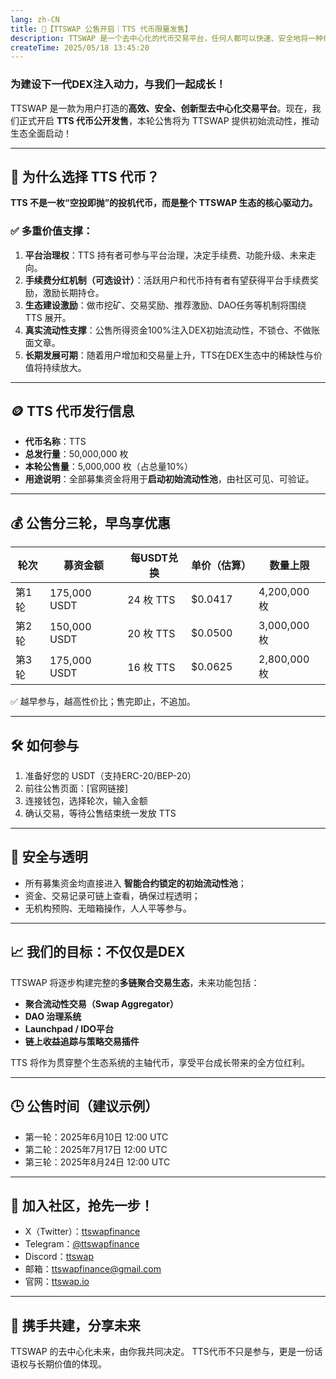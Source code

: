 ```yaml
---
lang: zh-CN
title: 🚀【TTSWAP 公售开启｜TTS 代币限量发售】
description: TTSWAP 是一个去中心化的代币交易平台，任何人都可以快速、安全地将一种代币兑换为另一种，无需依赖中心化交易所。
createTime: 2025/05/18 13:45:20
---
```


<ShareButtonZh/>



### 为建设下一代DEX注入动力，与我们一起成长！

TTSWAP 是一款为用户打造的**高效、安全、创新型去中心化交易平台**。现在，我们正式开启 **TTS 代币公开发售**，本轮公售将为 TTSWAP 提供初始流动性，推动生态全面启动！

---

## 💎 为什么选择 TTS 代币？

**TTS 不是一枚“空投即抛”的投机代币，而是整个 TTSWAP 生态的核心驱动力。**

### ✅ 多重价值支撑：

1. **平台治理权**：TTS 持有者可参与平台治理，决定手续费、功能升级、未来走向。
2. **手续费分红机制（可选设计）**：活跃用户和代币持有者有望获得平台手续费奖励，激励长期持仓。
3. **生态建设激励**：做市挖矿、交易奖励、推荐激励、DAO任务等机制将围绕 TTS 展开。
4. **真实流动性支撑**：公售所得资金100%注入DEX初始流动性，不锁仓、不做账面文章。
5. **长期发展可期**：随着用户增加和交易量上升，TTS在DEX生态中的稀缺性与价值将持续放大。

---

## 🪙 TTS 代币发行信息

* **代币名称**：TTS
* **总发行量**：50,000,000 枚
* **本轮公售量**：5,000,000 枚（占总量10%）
* **用途说明**：全部募集资金将用于**启动初始流动性池**，由社区可见、可验证。

---

## 💰 公售分三轮，早鸟享优惠

| 轮次  | 募资金额         | 每USDT兑换  | 单价（估算）   | 数量上限        |
| --- | ------------ | -------- | -------- | ----------- |
| 第1轮 | 175,000 USDT | 24 枚 TTS | \$0.0417 | 4,200,000 枚 |
| 第2轮 | 150,000 USDT | 20 枚 TTS | \$0.0500 | 3,000,000 枚 |
| 第3轮 | 175,000 USDT | 16 枚 TTS | \$0.0625 | 2,800,000 枚 |

✅ 越早参与，越高性价比；售完即止，不追加。

---

## 🛠️ 如何参与

1. 准备好您的 USDT（支持ERC-20/BEP-20）
2. 前往公售页面：\[官网链接]
3. 连接钱包，选择轮次，输入金额
4. 确认交易，等待公售结束统一发放 TTS

---

## 🔐 安全与透明

* 所有募集资金均直接进入 **智能合约锁定的初始流动性池**；
* 资金、交易记录可链上查看，确保过程透明；
* 无机构预购、无暗箱操作，人人平等参与。

---

## 📈 我们的目标：不仅仅是DEX

TTSWAP 将逐步构建完整的**多链聚合交易生态**，未来功能包括：

* **聚合流动性交易（Swap Aggregator）**
* **DAO 治理系统**
* **Launchpad / IDO平台**
* **链上收益追踪与策略交易插件**

TTS 将作为贯穿整个生态系统的主轴代币，享受平台成长带来的全方位红利。

---

## 🕒 公售时间（建议示例）

* 第一轮：2025年6月10日 12:00 UTC
* 第二轮：2025年7月17日 12:00 UTC
* 第三轮：2025年8月24日 12:00 UTC

---

## 📣 加入社区，抢先一步！

* X（Twitter）：[ttswapfinance](https://x.com/ttswapfinance)
* Telegram：[@ttswapfinance](https://t.me/ttswapfinance)  
* Discord：[ttswap](https://discord.gg/XygqnmQgX3) 
* 邮箱：[ttswapfinance@gmail.com](mailto:ttswapfinance@gmail.com)  
* 官网：[ttswap.io](http://www.ttswap.io)

---

## 🌟 携手共建，分享未来

TTSWAP 的去中心化未来，由你我共同决定。
TTS代币不只是参与，更是一份话语权与长期价值的体现。




